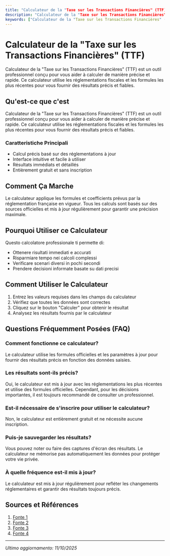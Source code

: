 ```yaml
---
title: "Calculateur de la "Taxe sur les Transactions Financières" (TTF)"
description: "Calculateur de la "Taxe sur les Transactions Financières" (TTF) est un outil professionnel conçu pour vous aider à calculer de manière précise et rapide. Ce calculateur utilise les réglementations fiscales et les formules les plus récentes pour vous fournir des résultats précis et fiables."
keywords: ["Calculateur de la "Taxe sur les Transactions Financières" (TTF)", "calcolatore", "calcolo online"]
---
```


# Calculateur de la "Taxe sur les Transactions Financières" (TTF)

Calculateur de la "Taxe sur les Transactions Financières" (TTF) est un outil professionnel conçu pour vous aider à calculer de manière précise et rapide. Ce calculateur utilise les réglementations fiscales et les formules les plus récentes pour vous fournir des résultats précis et fiables.

## Qu'est-ce que c'est

Calculateur de la "Taxe sur les Transactions Financières" (TTF) est un outil professionnel conçu pour vous aider à calculer de manière précise et rapide. Ce calculateur utilise les réglementations fiscales et les formules les plus récentes pour vous fournir des résultats précis et fiables.

### Caratteristiche Principali

- Calcul précis basé sur des réglementations à jour
- Interface intuitive et facile à utiliser
- Résultats immédiats et détaillés
- Entièrement gratuit et sans inscription

## Comment Ça Marche

Le calculateur applique les formules et coefficients prévus par la réglementation française en vigueur. Tous les calculs sont basés sur des sources officielles et mis à jour régulièrement pour garantir une précision maximale.

## Pourquoi Utiliser ce Calculateur

Questo calcolatore professionale ti permette di:

- Ottenere risultati immediati e accurati
- Risparmiare tempo nei calcoli complessi
- Verificare scenari diversi in pochi secondi
- Prendere decisioni informate basate su dati precisi

## Comment Utiliser le Calculateur

1. Entrez les valeurs requises dans les champs du calculateur
2. Vérifiez que toutes les données sont correctes
3. Cliquez sur le bouton "Calculer" pour obtenir le résultat
4. Analysez les résultats fournis par le calculateur

## Questions Fréquemment Posées (FAQ)

### Comment fonctionne ce calculateur?

Le calculateur utilise les formules officielles et les paramètres à jour pour fournir des résultats précis en fonction des données saisies.

### Les résultats sont-ils précis?

Oui, le calculateur est mis à jour avec les réglementations les plus récentes et utilise des formules officielles. Cependant, pour les décisions importantes, il est toujours recommandé de consulter un professionnel.

### Est-il nécessaire de s'inscrire pour utiliser le calculateur?

Non, le calculateur est entièrement gratuit et ne nécessite aucune inscription.

### Puis-je sauvegarder les résultats?

Vous pouvez noter ou faire des captures d'écran des résultats. Le calculateur ne mémorise pas automatiquement les données pour protéger votre vie privée.

### À quelle fréquence est-il mis à jour?

Le calculateur est mis à jour régulièrement pour refléter les changements réglementaires et garantir des résultats toujours précis.

## Sources et Références

1. [Fonte 1](https://support.shares.io/fr/articles/89569-qu-est-ce-que-la-taxe-sur-les-transactions-financieres-ttf)
2. [Fonte 2](https://www.lafinancepourtous.com/decryptages/marches-financiers/fonctionnement-du-marche/taxe-sur-les-transactions-financieres/)
3. [Fonte 3](https://www.help.saxo/hc/fr-fr/articles/4572308904349-La-Taxe-sur-les-Transactions-Financi%C3%A8res-TTF)
4. [Fonte 4](https://www.amafi.fr/pdf-viewer/?id=19829)

---

*Ultimo aggiornamento: 11/10/2025*
